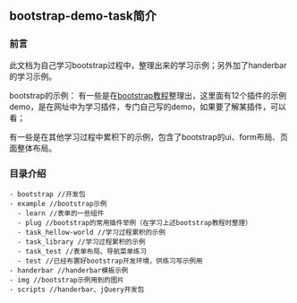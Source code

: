 ## bootstrap-demo-task简介 ##

### 前言

此文档为自己学习bootstrap过程中，整理出来的学习示例；另外加了handerbar的学习示例。


bootstrap的示例：
有一些是在[bootstrap教程](http://www.runoob.com/bootstrap/bootstrap-tutorial.html)整理出，这里面有12个插件的示例demo，是在网址中为学习插件，专门自己写的demo，如果要了解某插件，可以看；


有一些是在其他学习过程中累积下的示例，包含了bootstrap的ui、form布局、页面整体布局。

### 目录介绍

```
- bootstrap //开发包
- example //bootstrap示例
  - learn //表单的一些组件
  - plug //bootstrap的常用插件举例（在学习上述bootstrap教程时整理）
  - task_hellow-world //学习过程累积的示例
  - task_library //学习过程累积的示例
  - task_test //表单布局、导航菜单练习
  - test //已经布置好bootstrap开发环境，供练习写示例用
- handerbar //handerbar模板示例
- img //bootstrap示例用到的图片
- scripts //handerbar、jQuery开发包

```